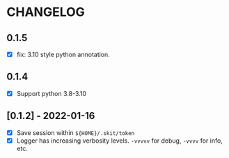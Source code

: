 # CHANGELOG

## 0.1.5

- [x] fix: 3.10 style python annotation.

## 0.1.4

- [x] Support python 3.8-3.10

## [0.1.2] - 2022-01-16

- [x] Save session within `${HOME}/.skit/token`
- [x] Logger has increasing verbosity levels. `-vvvvv` for debug, `-vvvv` for info, etc.
